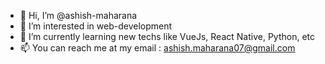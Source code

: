 - 👋 Hi, I’m @ashish-maharana
- 👀 I’m interested in web-development
- 🌱 I’m currently learning new techs like VueJs, React Native, Python, etc
- 📫 You can reach me at my email : ashish.maharana07@gmail.com

<!---
ashish-maharana/ashish-maharana is a ✨ special ✨ repository because its `README.md` (this file) appears on your GitHub profile.
You can click the Preview link to take a look at your changes.
--->
